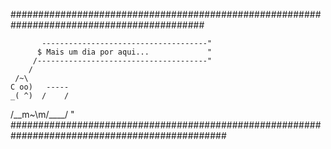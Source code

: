          
###########################################################################################

           -------------------------------------"
          $ Mais um dia por aqui...             "
         /--------------------------------------"
        /
     /~\
    C oo)   -----
    _( ^)  /    /
   /__m~\m/____/ "
###############################################################################################
